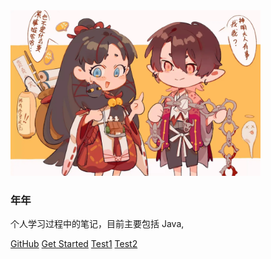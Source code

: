 <img width="400px" src="img/img.png">

### **年年**

个人学习过程中的笔记，目前主要包括 Java,

[GitHub](<https://github.com/Niann-24>)
[Get Started](README.md)
[Test1](<https://github.com/Niann-24>)
[Test2](<https://github.com/Niann-24>)
